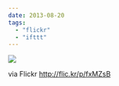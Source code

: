 ```yaml
---
date: 2013-08-20
tags: 
  - "flickr"
  - "ifttt"
---
```


![](http://farm6.staticflickr.com/5457/9548779459_198eb13ba7_b.jpg)  

  
  
via Flickr http://flic.kr/p/fxMZsB
